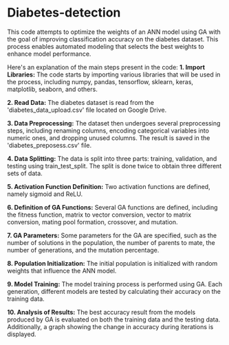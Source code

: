 # Diabetes-detection

This code attempts to optimize the weights of an ANN model using GA with the goal of improving classification accuracy on the diabetes dataset. This process enables automated modeling that selects the best weights to enhance model performance.

Here's an explanation of the main steps present in the code:
**1. Import Libraries:**
   The code starts by importing various libraries that will be used in the process, including numpy, pandas, tensorflow, sklearn, keras, matplotlib, seaborn, and others.

**2. Read Data:**
   The diabetes dataset is read from the 'diabetes_data_upload.csv' file located on Google Drive.

**3. Data Preprocessing:**
   The dataset then undergoes several preprocessing steps, including renaming columns, encoding categorical variables into numeric ones, and dropping unused columns. The result is saved in the 'diabetes_preposess.csv' file.

**4. Data Splitting:**
   The data is split into three parts: training, validation, and testing using train_test_split. The split is done twice to obtain three different sets of data.

**5. Activation Function Definition:**
   Two activation functions are defined, namely sigmoid and ReLU.

**6. Definition of GA Functions:**
   Several GA functions are defined, including the fitness function, matrix to vector conversion, vector to matrix conversion, mating pool formation, crossover, and mutation.

**7. GA Parameters:**
   Some parameters for the GA are specified, such as the number of solutions in the population, the number of parents to mate, the number of generations, and the mutation percentage.

**8. Population Initialization:**
   The initial population is initialized with random weights that influence the ANN model.

**9. Model Training:**
    The model training process is performed using GA. Each generation, different models are tested by calculating their accuracy on the training data.

**10. Analysis of Results:**
    The best accuracy result from the models produced by GA is evaluated on both the training data and the testing data. Additionally, a graph showing the change in accuracy during iterations is displayed.
    
